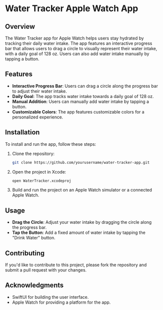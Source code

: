 # Water Tracker Apple Watch App

## Overview

The Water Tracker app for Apple Watch helps users stay hydrated by tracking their daily water intake. The app features an interactive progress bar that allows users to drag a circle to visually represent their water intake, with a daily goal of 128 oz. Users can also add water intake manually by tapping a button.

## Features

- **Interactive Progress Bar**: Users can drag a circle along the progress bar to adjust their water intake.
- **Daily Goal**: The app tracks water intake towards a daily goal of 128 oz.
- **Manual Addition**: Users can manually add water intake by tapping a button.
- **Customizable Colors**: The app features customizable colors for a personalized experience.

## Installation

To install and run the app, follow these steps:

1. Clone the repository:
    ```bash
    git clone https://github.com/yourusername/water-tracker-app.git
    ```

2. Open the project in Xcode:
    ```bash
    open WaterTracker.xcodeproj
    ```

3. Build and run the project on an Apple Watch simulator or a connected Apple Watch.

## Usage

- **Drag the Circle**: Adjust your water intake by dragging the circle along the progress bar.
- **Tap the Button**: Add a fixed amount of water intake by tapping the "Drink Water" button.

## Contributing

If you'd like to contribute to this project, please fork the repository and submit a pull request with your changes.

## Acknowledgments

- SwiftUI for building the user interface.
- Apple Watch for providing a platform for the app.

